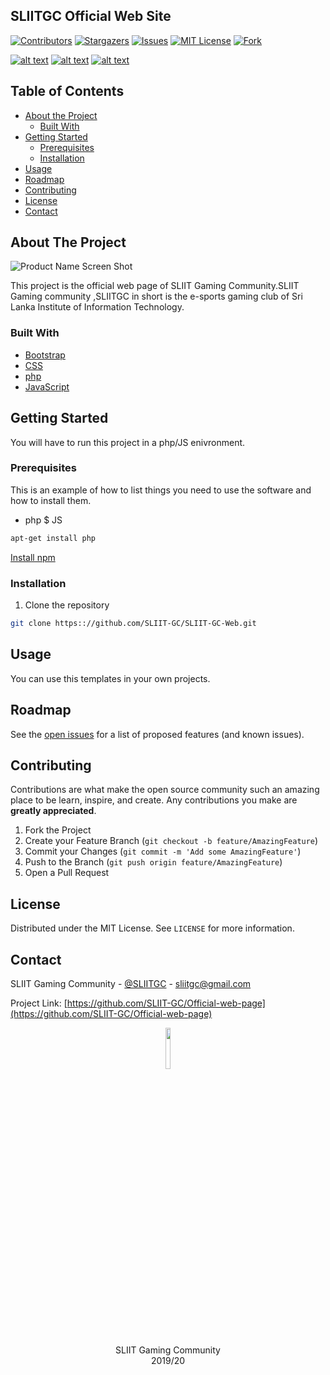 ## SLIITGC Official Web Site

[![Contributors][contributors-shield]][contributors-url]
[![Stargazers][stars-shield]][stars-url]
[![Issues][issues-shield]][issues-url]
[![MIT License][license-shield]][license-url]
[![Fork][forks-shield]][forks-url]


[![alt text][1.1]][1]
[![alt text][2.1]][2]
[![alt text][6.1]][6]




<!-- TABLE OF CONTENTS -->
## Table of Contents

* [About the Project](#about-the-project)
  * [Built With](#built-with)
* [Getting Started](#getting-started)
  * [Prerequisites](#prerequisites)
  * [Installation](#installation)
* [Usage](#usage)
* [Roadmap](#roadmap)
* [Contributing](#contributing)
* [License](#license)
* [Contact](#contact)




<!-- ABOUT THE PROJECT -->
## About The Project

![Product Name Screen Shot](http://imgs-info.ru/2019/10/01/1111.png)

This project is the official web page of SLIIT Gaming Community.SLIIT Gaming community ,SLIITGC in short is the e-sports gaming club of Sri Lanka Institute of Information Technology.



### Built With

* [Bootstrap](https://getbootstrap.com)
* [CSS](https://www.w3.org/Style/CSS/Overview.en.html)
* [php](https://www.php.net/)
* [JavaScript](https://www.javascript.com/)



<!-- GETTING STARTED -->
## Getting Started

You will have to run this project in a php/JS enivronment.

### Prerequisites

This is an example of how to list things you need to use the software and how to install them.
* php $ JS
```sh
apt-get install php
```
[Install npm](https://websiteforstudents.com/install-the-latest-node-js-and-nmp-packages-on-ubuntu-16-04-18-04-lts/)

### Installation

1. Clone the repository
```sh
git clone https:://github.com/SLIIT-GC/SLIIT-GC-Web.git
```
    

<!-- USAGE EXAMPLES -->
## Usage

You can use this templates in your own projects.



<!-- ROADMAP -->
## Roadmap

See the [open issues](https://github.com/SLIIT-GC/SLIIT-GC-Web/issues) for a list of proposed features (and known issues).



<!-- CONTRIBUTING -->
## Contributing

Contributions are what make the open source community such an amazing place to be learn, inspire, and create. Any contributions you make are **greatly appreciated**.

1. Fork the Project
2. Create your Feature Branch (`git checkout -b feature/AmazingFeature`)
3. Commit your Changes (`git commit -m 'Add some AmazingFeature'`)
4. Push to the Branch (`git push origin feature/AmazingFeature`)
5. Open a Pull Request



<!-- LICENSE -->
## License

Distributed under the MIT License. See `LICENSE` for more information.



<!-- CONTACT -->
## Contact

SLIIT Gaming Community - [@SLIITGC](https://twitter.com/sliitgc) - sliitgc@gmail.com

Project Link: [https://github.com/SLIIT-GC/Official-web-page](https://github.com/SLIIT-GC/Official-web-page)



<p align="center">
  <img  src="https://github.com/SLIIT-GC/official-website/blob/master/favicon/SLIIT%20gc%20logo%20rhs.png" width="13%">
 </br>SLIIT Gaming Community </br> 2019/20
</p>




<!-- MARKDOWN LINKS & IMAGES -->
<!-- https://www.markdownguide.org/basic-syntax/#reference-style-links -->
[contributors-shield]: https://img.shields.io/github/contributors/SLIIT-GC/SLIIT-GC-Web.svg?style=flat-square
[contributors-url]: https://github.com/SLIIT-GC/SLIIT-GC-Web/graphs/contributors
[forks-shield]: https://img.shields.io/github/forks/SLIIT-GC/SLIIT-GC-Web
[forks-url]: https://github.com/SLIIT-GC/SLIIT-GC-Web/network/members
[stars-shield]: https://img.shields.io/github/stars/SLIIT-GC/SLIIT-GC-Web.svg?style=flat-square
[stars-url]: https://github.com/SLIIT-GC/SLIIT-GC-Web/stargazers
[issues-shield]: https://img.shields.io/github/issues/SLIIT-GC/SLIIT-GC-Web.svg?style=flat-square
[issues-url]: https://github.com/SLIIT-GC/SLIIT-GC-Web/issues
[license-shield]: https://img.shields.io/github/license/SLIIT-GC/SLIIT-GC-Web.svg?style=flat-square
[license-url]: https://github.com/SLIIT-GC/SLIIT-GC-Webblob/master/LICENSE.txt
[product-screenshot]: images/screenshot.png

[1.1]: http://i.imgur.com/tXSoThF.png (twitter)
[2.1]: http://i.imgur.com/P3YfQoD.png (facebook)
[6.1]: http://i.imgur.com/0o48UoR.png (github)

[1]: http://www.twitter.com/sliitgc
[2]: http://www.facebook.com/sliitgc
[6]: http://www.github.com/SLIIT-GC
